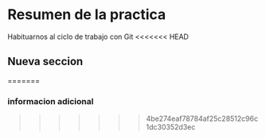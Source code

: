 # Resumen de la practica
Habituarnos al ciclo de trabajo con Git
<<<<<<< HEAD
## Nueva seccion
=======
### informacion adicional
>>>>>>> 4be274eaf78784af25c28512c96c1dc30352d3ec
